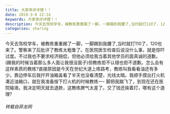 ```yaml
---
title: 大家来评评理！！
date: 2019-3-8 22:14
keywords: 大家来评评理！！
description: 今天去驾校学车，被教练重重踢了一脚，一脚踢到我腰了,当时就打110了，120也来了。警察来了后批评了教练太粗鲁了。在医院医生检查后说没什么事，就是惊吓过度。不过我也不要求经济赔偿，但他必须给我当着其他学员的面真诚的道歉。(踢我的时候当着那么
categories: sharing
---
```

<td class="t_f" id="postmessage_3185128">

今天去驾校学车，被教练重重踢了一脚，一脚踢到我腰了,当时就打110了，120也来了。警察来了后批评了教练太粗鲁了。在医院医生检查后说没什么事，就是惊吓过度。不过我也不要求经济赔偿，但他必须给我当着其他学员的面真诚的道歉。(踢我的时候当着那么多人面让我很没面子)但教练拒不认错也拒不道歉。怎么会有这样素质的教练?直接原因是今天在世纪大道上练路考，教练叫我看看油还有多少。靠边停车后我拧开油箱盖看了半天也没看清楚，光线太暗。我顺手摸出打火机凑近油箱口，就在我准备按下打火机的时候教练一- 脚把我踹飞了，到现在还在医院输液。我决定明天就去退款，这教练脾气太差了。交了钱还挨着打，哪有这个道理?</td>
###### 转载自菲龙网